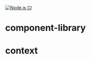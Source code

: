 [![Node.js CI](https://github.com/UI-GGN/component-library/actions/workflows/node.js.yml/badge.svg?branch=main)](https://github.com/UI-GGN/component-library/actions/workflows/node.js.yml)

# component-library

# context
